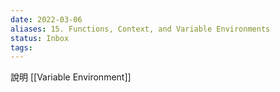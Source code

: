 ```yaml
---
date: 2022-03-06
aliases: 15. Functions, Context, and Variable Environments
status: Inbox
tags:
---
```


說明 [[Variable Environment]]